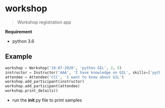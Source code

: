 # workshop
 > Workshop registration app
 
**Requirement**
- python 3.6

## Example
```python
workshop = Workshop('10-07-2020', 'python GIL', 2, 5)
instructor = Instructor('AAA', 'I have knowledge on GIL', skills=['python'])
attendee = Attendee('CCC', 'I want to know about GIL')
workshop.add_participant(instructor)
workshop.add_participant(attendee)
workshop.print_details()
```

- run the __init__.py file to print samples
